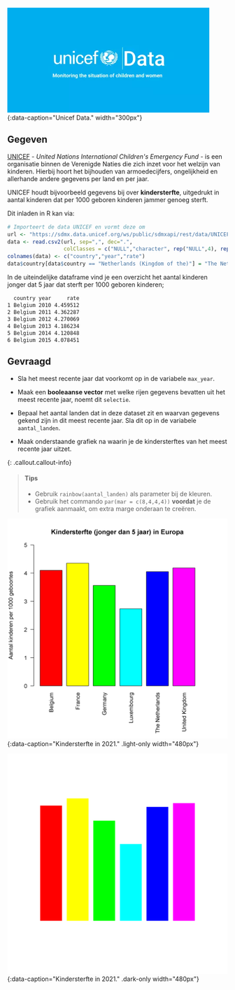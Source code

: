![Het data portaal van Unicef.](media/unicef_data.png "Het data portaal van Unicef."){:data-caption="Unicef Data." width="300px"}

## Gegeven

<a href="https://www.unicef.org/" target="_blank">UNICEF</a> - *United Nations International Children's Emergency Fund* - is een organisatie binnen de Verenigde Naties die zich inzet voor het welzijn van kinderen. Hierbij hoort het bijhouden van armoedecijfers, ongelijkheid en allerhande andere gegevens per land en per jaar.

UNICEF houdt bijvoorbeeld gegevens bij over **kindersterfte**, uitgedrukt in aantal kinderen dat per 1000 geboren kinderen jammer genoeg sterft.

Dit inladen in R kan via:

```R
# Importeert de data UNICEF en vormt deze om
url <- "https://sdmx.data.unicef.org/ws/public/sdmxapi/rest/data/UNICEF,GLOBAL_DATAFLOW,1.0/BEL+DEU+FRA+GBR+LUX+NLD.CME_MRY0T4._T.?format=csv&startPeriod=2010"
data <- read.csv2(url, sep=",", dec=".",
                  colClasses = c("NULL","character", rep("NULL",4), rep("numeric", 2), rep("NULL", 22)))
colnames(data) <- c("country","year","rate")
data$country[data$country == "Netherlands (Kingdom of the)"] = "The Netherlands"
```

In de uiteindelijke dataframe vind je een overzicht het aantal kinderen jonger dat 5 jaar dat sterft per 1000 geboren kinderen;

```
  country year     rate
1 Belgium 2010 4.459512
2 Belgium 2011 4.362287
3 Belgium 2012 4.270069
4 Belgium 2013 4.186234
5 Belgium 2014 4.120848
6 Belgium 2015 4.078451
```

## Gevraagd

- Sla het meest recente jaar dat voorkomt op in de variabele `max_year`.
- Maak een **booleaanse vector** met welke rijen gegevens bevatten uit het meest recente jaar, noemt dit `selectie`.
- Bepaal het aantal landen dat in deze dataset zit en waarvan gegevens gekend zijn in dit meest recente jaar. Sla dit op in de variabele `aantal_landen`.

- Maak onderstaande grafiek na waarin je de kindersterftes van het meest recente jaar uitzet.

{: .callout.callout-info}
>#### Tips
> - Gebruik `rainbow(aantal_landen)` als parameter bij de kleuren.
> - Gebruik het commando `par(mar = c(8,4,4,4))` **voordat** je de grafiek aanmaakt, om extra marge onderaan te creëren.

![Kindersterfte in 2021.](media/plot.png "Kindersterfte in 2021."){:data-caption="Kindersterfte in 2021." .light-only width="480px"}

![Kindersterfte in 2021.](media/plot_dark.png "Kindersterfte in 2021."){:data-caption="Kindersterfte in 2021." .dark-only width="480px"}